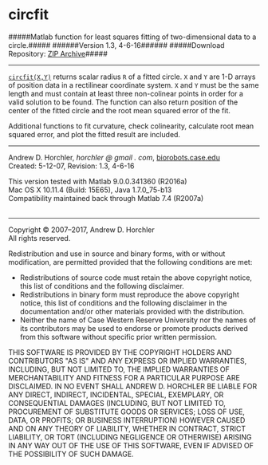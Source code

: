 circfit
========
#####Matlab function for least squares fitting of two-dimensional data to a circle.#####
######Version 1.3, 4-6-16######
#####Download Repository: [ZIP Archive](https://github.com/horchler/circfit/archive/master.zip)#####

--------

[```circfit(X,Y)```](https://github.com/horchler/circfit/blob/master/circfit.m) returns scalar radius ```R``` of a fitted circle. ```X``` and ```Y``` are 1-D arrays of position data in a rectilinear coordinate system. ```X``` and ```Y``` must be the same length and must contain at least three non-colinear points in order for a valid solution to be found. The function can also return position of the center of the fitted circle and the root mean squared error of the fit.  

Additional functions to fit curvature, check colinearity, calculate root mean squared error, and plot the fitted result are included.
&nbsp;  

--------

Andrew D. Horchler, *horchler @ gmail . com*, [biorobots.case.edu](http://biorobots.case.edu/)  
Created: 5-12-07, Revision: 1.3, 4-6-16  

This version tested with Matlab 9.0.0.341360 (R2016a)  
Mac OS X 10.11.4 (Build: 15E65), Java 1.7.0_75-b13  
Compatibility maintained back through Matlab 7.4 (R2007a)  
&nbsp;  

--------

Copyright &copy; 2007&ndash;2017, Andrew D. Horchler  
All rights reserved.  

Redistribution and use in source and binary forms, with or without modification, are permitted provided that the following conditions are met:
 * Redistributions of source code must retain the above copyright notice, this list of conditions and the following disclaimer.
 * Redistributions in binary form must reproduce the above copyright notice, this list of conditions and the following disclaimer in the documentation and/or other materials provided with the distribution.
 * Neither the name of Case Western Reserve University nor the names of its contributors may be used to endorse or promote products derived from this software without specific prior written permission.

THIS SOFTWARE IS PROVIDED BY THE COPYRIGHT HOLDERS AND CONTRIBUTORS "AS IS" AND ANY EXPRESS OR IMPLIED WARRANTIES, INCLUDING, BUT NOT LIMITED TO, THE IMPLIED WARRANTIES OF MERCHANTABILITY AND FITNESS FOR A PARTICULAR PURPOSE ARE DISCLAIMED. IN NO EVENT SHALL ANDREW D. HORCHLER BE LIABLE FOR ANY DIRECT, INDIRECT, INCIDENTAL, SPECIAL, EXEMPLARY, OR CONSEQUENTIAL DAMAGES (INCLUDING, BUT NOT LIMITED TO, PROCUREMENT OF SUBSTITUTE GOODS OR SERVICES; LOSS OF USE, DATA, OR PROFITS; OR BUSINESS INTERRUPTION) HOWEVER CAUSED AND ON ANY THEORY OF LIABILITY, WHETHER IN CONTRACT, STRICT LIABILITY, OR TORT (INCLUDING NEGLIGENCE OR OTHERWISE) ARISING IN ANY WAY OUT OF THE USE OF THIS SOFTWARE, EVEN IF ADVISED OF THE POSSIBILITY OF SUCH DAMAGE.